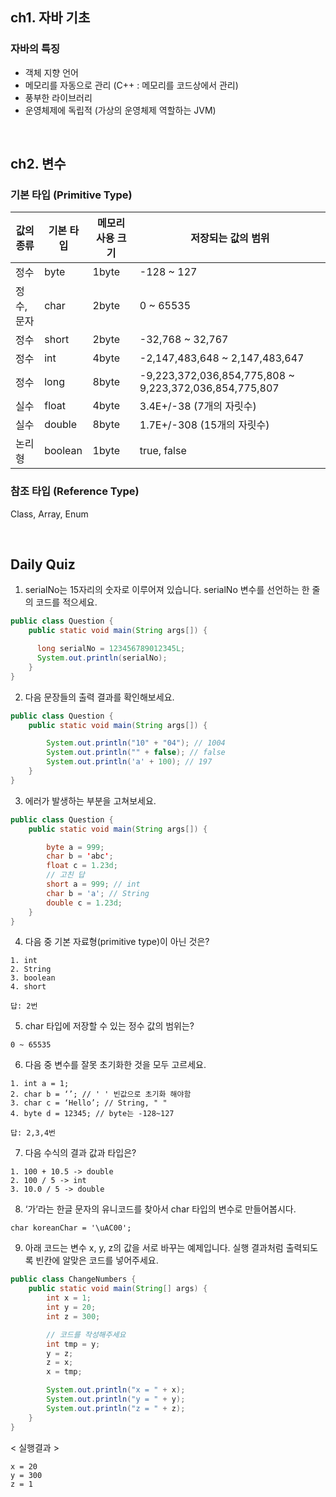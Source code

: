 ## ch1. 자바 기초

### 자바의 특징
- 객체 지향 언어
- 메모리를 자동으로 관리 (C++ : 메모리를 코드상에서 관리)
- 풍부한 라이브러리
- 운영체제에 독립적 (가상의 운영체제 역할하는 JVM)

<br>

## ch2. 변수

### 기본 타입 (Primitive Type)
| 값의 종류 | 기본 타입 | 메모리 사용 크기 | 저장되는 값의 범위                              |
|-----------|-----------|------------------|-----------------------------------------------|
| 정수      | byte      | 1byte            | -128 ~ 127                                    |
| 정수, 문자 | char      | 2byte            | 0 ~ 65535                                     |
| 정수      | short     | 2byte            | -32,768 ~ 32,767                              |
| 정수      | int       | 4byte            | -2,147,483,648 ~ 2,147,483,647                |
| 정수      | long      | 8byte            | -9,223,372,036,854,775,808 ~ 9,223,372,036,854,775,807 |
| 실수      | float     | 4byte            | 3.4E+/-38 (7개의 자릿수)                      |
| 실수      | double    | 8byte            | 1.7E+/-308 (15개의 자릿수)                    |
| 논리형    | boolean   | 1byte            | true, false                                   |

### 참조 타입 (Reference Type)
Class, Array, Enum

<br>

## Daily Quiz
1. serialNo는 15자리의 숫자로 이루어져 있습니다. serialNo 변수를 선언하는 한 줄의 코드를 적으세요. 

```java
public class Question {
    public static void main(String args[]) {

      long serialNo = 123456789012345L;
      System.out.println(serialNo);
    }
}
```

2. 다음 문장들의 출력 결과를 확인해보세요.
```java
public class Question {
    public static void main(String args[]) {

        System.out.println("10" + "04"); // 1004
        System.out.println("" + false); // false
        System.out.println('a' + 100); // 197
    }
}
```

3. 에러가 발생하는 부분을 고쳐보세요.
```java
public class Question {
    public static void main(String args[]) {

        byte a = 999;
        char b = 'abc';
        float c = 1.23d;
        // 고친 답
        short a = 999; // int
        char b = 'a'; // String
        double c = 1.23d; 
    }
}
```

4. 다음 중 기본 자료형(primitive type)이 아닌 것은?
```
1. int 
2. String
3. boolean 
4. short

답: 2번
```

5. char 타입에 저장할 수 있는 정수 값의 범위는?
```
0 ~ 65535
```

6. 다음 중 변수를 잘못 초기화한 것을 모두 고르세요.
```
1. int a = 1;
2. char b = ‘’; // ' ' 빈값으로 초기화 해야함
3. char c = ‘Hello’; // String, " "
4. byte d = 12345; // byte는 -128~127

답: 2,3,4번
```

7. 다음 수식의 결과 값과 타입은?
```
1. 100 + 10.5 -> double
2. 100 / 5 -> int
3. 10.0 / 5 -> double
```

8. ‘가’라는 한글 문자의 유니코드를 찾아서 char 타입의 변수로 만들어봅시다.
```
char koreanChar = '\uAC00';
```

9. 아래 코드는 변수 x, y, z의 값을 서로 바꾸는 예제입니다. 실행 결과처럼 출력되도록 빈칸에 알맞은 코드를 넣어주세요.
```java
public class ChangeNumbers {
    public static void main(String[] args) {
        int x = 1;
        int y = 20;
        int z = 300;

        // 코드를 작성해주세요 
        int tmp = y;
        y = z;
        z = x;
        x = tmp;

        System.out.println("x = " + x);
        System.out.println("y = " + y);
        System.out.println("z = " + z);
    }
}
```
< 실행결과 >
```
x = 20
y = 300
z = 1
```